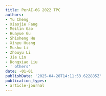 ```yaml
---
title: PerAI-6G 2022 TPC
authors:
- Yu Cheng
- Xiaojie Fang
- Meilin Gao
- Huayue Gu
- Shisheng Hu
- Xinyu Huang
- Mushu Li
- Zhouyu Li
- Jie Lin
- Dongxiao Liu
- ' others'
date: -01-01
publishDate: '2025-04-28T14:11:53.622885Z'
publication_types:
- article-journal
---
```

